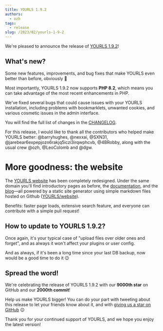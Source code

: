 ```yaml
---
title: YOURLS 1.9.2
authors:
  - ozh
tags:
  - release
slug: /2023/02/yourls-1-9-2
---
```


We're pleased to announce the release of [YOURLS 1.9.2](https://github.com/YOURLS/YOURLS/releases/tag/1.9.2)!

<!--truncate-->

## What's new?

Some new features, improvements, and bug fixes that make YOURLS even better than before, obviously 🙂

Most importantly, YOURLS 1.9.2 now supports **PHP 8.2**, which means you can take advantage of the most recent enhancements in PHP.

We've fixed several bugs that could cause issues with your YOURLS installation, including problems with bookmarklets, unwanted cookies, and various cosmetic issues in the admin interface.

You will find the full list of changes in the [CHANGELOG](https://github.com/YOURLS/YOURLS/blob/master/CHANGELOG.md).

For this release, I would like to thank all the contributors who helped make YOURLS better: @barryhughes, @nexxai, @SXN31, @jarebear6expepjozn6rakjq5iczi3irqwphcvb, @4BRobby, along with the usual crew @ozh, @LeoColomb and @dgw.

# More goodness: the website

The [YOURLS website](https://yourls.org/) has been completely redesigned. Under the same domain you'll find introductory pages as before, the [documentation](https://yourls.org/docs), and the [blog](https://yourls.org/blog)—all powered by a static site generator using simple markdown files hosted on Github ([YOURLS/website](https://github.com/YOURLS/website)).

Benefits: faster page loads, extensive search feature, and everyone can contribute with a simple pull request!

## How to update to YOURLS 1.9.2?

Once again, it's your typical case of "upload files over older ones and forget", and as always it won't affect your plugins or user config.

And as always, if it's been a long time since your last DB backup, now would be a good time to do it 😉

## Spread the word!

We're celebrating the release of YOURLS 1.9.2 with our **9000th star** on GitHub and our **2000th commit**!

Help us make YOURLS bigger! You can do your part with tweeting about this release to let your friends know about it, and with [giving us a star on GitHub](https://github.com/YOURLS/YOURLS) 😉

Thank you for your continued support of YOURLS, and we hope you enjoy the latest version!

